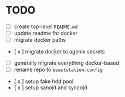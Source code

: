 # TODO

- [  ] create top-level `README.md`
- [  ] update readme for docker
- [  ] migrate docker paths
- [ x ] migrate docker to agenix secrets
- [  ] generally migrate everything docker-based
- [  ] rename repo to `beaststation-config`
- [ x ] setup fake hdd pool
- [ x ] setup sanoid and syncoid